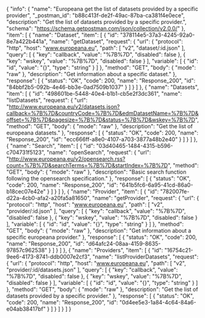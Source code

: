 {
  "info": {
    "name": "Europeana get the list of datasets provided by a specific provider",
    "_postman_id": "b88c413f-de2f-49ac-87ba-ca381f4e0ece",
    "description": "Get the list of datasets provided by a specific provider.",
    "schema": "https://schema.getpostman.com/json/collection/v2.0.0/"
  },
  "item": [
    {
      "name": "Dataset",
      "item": [
        {
          "id": "378114e5-37a3-4245-92a0-8e7a422b441a",
          "name": "getDataset",
          "request": {
            "url": {
              "protocol": "http",
              "host": "www.europeana.eu",
              "path": [
                "v2",
                "dataset/:id.json"
              ],
              "query": [
                {
                  "key": "callback",
                  "value": "%7B%7D",
                  "disabled": false
                },
                {
                  "key": "wskey",
                  "value": "%7B%7D",
                  "disabled": false
                }
              ],
              "variable": [
                {
                  "id": "id",
                  "value": "{}",
                  "type": "string"
                }
              ]
            },
            "method": "GET",
            "body": {
              "mode": "raw"
            },
            "description": "Get information about a specific dataset."
          },
          "response": [
            {
              "status": "OK",
              "code": 200,
              "name": "Response_200",
              "id": "84bbf2b5-092b-4e46-bb3e-0ad7509b1037"
            }
          ]
        }
      ]
    },
    {
      "name": "Datasets",
      "item": [
        {
          "id": "498601be-5448-40e4-b1b1-cb5e2f3dc361",
          "name": "listDatasets",
          "request": {
            "url": "http://www.europeana.eu/v2/datasets.json?callback=%7B%7D&countryCode=%7B%7D&edmDatasetName=%7B%7D&offset=%7B%7D&pagesize=%7B%7D&status=%7B%7D&wskey=%7B%7D",
            "method": "GET",
            "body": {
              "mode": "raw"
            },
            "description": "Get the list of europeana datasets."
          },
          "response": [
            {
              "status": "OK",
              "code": 200,
              "name": "Response_200",
              "id": "ecc666ff-a8e0-4107-a703-3877a48b2e40"
            }
          ]
        }
      ]
    },
    {
      "name": "Search",
      "item": [
        {
          "id": "03d40465-1484-4315-b596-c704731f5123",
          "name": "openSearch",
          "request": {
            "url": "http://www.europeana.eu/v2/opensearch.rss?count=%7B%7D&searchTerms=%7B%7D&startIndex=%7B%7D",
            "method": "GET",
            "body": {
              "mode": "raw"
            },
            "description": "Basic search function following the opensearch specification."
          },
          "response": [
            {
              "status": "OK",
              "code": 200,
              "name": "Response_200",
              "id": "641b5fc6-6a95-41cd-86a0-b18cec07e42e"
            }
          ]
        }
      ]
    },
    {
      "name": "Provider",
      "item": [
        {
          "id": "782007fe-d22a-4cb0-afa2-a20fa5a81650",
          "name": "getProvider",
          "request": {
            "url": {
              "protocol": "http",
              "host": "www.europeana.eu",
              "path": [
                "v2",
                "provider/:id.json"
              ],
              "query": [
                {
                  "key": "callback",
                  "value": "%7B%7D",
                  "disabled": false
                },
                {
                  "key": "wskey",
                  "value": "%7B%7D",
                  "disabled": false
                }
              ],
              "variable": [
                {
                  "id": "id",
                  "value": "{}",
                  "type": "string"
                }
              ]
            },
            "method": "GET",
            "body": {
              "mode": "raw"
            },
            "description": "Get information about a specific europeana provider."
          },
          "response": [
            {
              "status": "OK",
              "code": 200,
              "name": "Response_200",
              "id": "d64afc24-08aa-4159-8635-97857c962538"
            }
          ]
        }
      ]
    },
    {
      "name": "Providers",
      "item": [
        {
          "id": "16754c21-9ee6-4173-8741-ddb0007e2cf3",
          "name": "listProviderDatasets",
          "request": {
            "url": {
              "protocol": "http",
              "host": "www.europeana.eu",
              "path": [
                "v2",
                "provider/:id/datasets.json"
              ],
              "query": [
                {
                  "key": "callback",
                  "value": "%7B%7D",
                  "disabled": false
                },
                {
                  "key": "wskey",
                  "value": "%7B%7D",
                  "disabled": false
                }
              ],
              "variable": [
                {
                  "id": "id",
                  "value": "{}",
                  "type": "string"
                }
              ]
            },
            "method": "GET",
            "body": {
              "mode": "raw"
            },
            "description": "Get the list of datasets provided by a specific provider."
          },
          "response": [
            {
              "status": "OK",
              "code": 200,
              "name": "Response_200",
              "id": "0d4ee5e3-1a84-4c64-84a6-e04ab38417bf"
            }
          ]
        }
      ]
    }
  ]
}